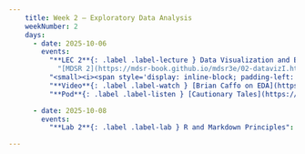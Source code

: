 ```yaml
---
    title: Week 2 – Exploratory Data Analysis
    weekNumber: 2
    days:
      - date: 2025-10-06
        events:
          "**LEC 2**{: .label .label-lecture } Data Visualization and EDA":
            "[MDSR 2](https://mdsr-book.github.io/mdsr3e/02-datavizI.html), [MDSR 3](https://mdsr-book.github.io/mdsr3e/03-datavizII.html), [R4DS 7](https://r4ds.had.co.nz/exploratory-data-analysis.html)"
          "<small><i><span style='display: inline-block; padding-left: 80px'><b>Keywords:</b> Distributions, relationships, outliers, missingness, correlation</span></i></small>":
          "**Video**{: .label .label-watch } [Brian Caffo on EDA](https://www.youtube.com/watch?v=5rTb6AkKhds)":
          "**Pod**{: .label .label-listen } [Cautionary Tales](https://timharford.com/2021/03/cautionary-tales-florence-nightingale-and-her-geeks-declare-war-on-death/)":

      - date: 2025-10-08
        events:
          "**Lab 2**{: .label .label-lab } R and Markdown Principles":

---
```

